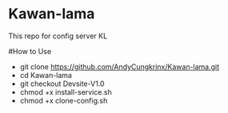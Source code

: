 # Kawan-lama
This repo for config server KL

#How to Use
 - git clone https://github.com/AndyCungkrinx/Kawan-lama.git
 - cd Kawan-lama
 - git checkout Devsite-V1.0
 - chmod +x install-service.sh
 - chmod +x clone-config.sh
 
  
